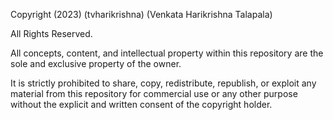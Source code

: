 Copyright (2023) (tvharikrishna) (Venkata Harikrishna Talapala)

All Rights Reserved.

All concepts, content, and intellectual property within this repository are the sole and exclusive property of the owner.

It is strictly prohibited to share, copy, redistribute, republish, or exploit any material from this repository 
for commercial use or any other purpose without the explicit and written consent of the copyright holder.
